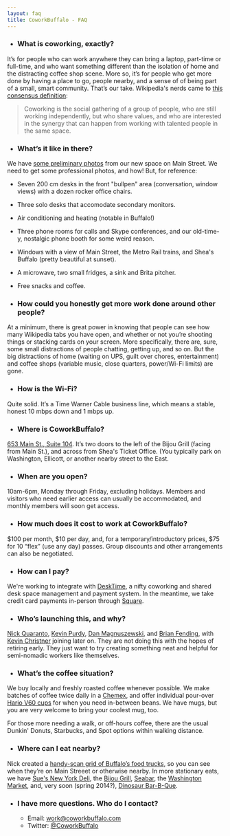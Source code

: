 ```yaml
---
layout: faq
title: CoworkBuffalo - FAQ
---
```


* ### What is coworking, exactly?
It’s for people who can work anywhere they can bring a laptop, part-time or full-time, and who want something different than the isolation of home and the distracting coffee shop scene. More so, it’s for people who get more done by having a place to go, people nearby, and a sense of of being part of a small, smart community.  That’s our take. Wikipedia's nerds came to [this consensus definition](http://en.wikipedia.org/wiki/Coworking):
> Coworking is the social gathering of a group of people, who are still working independently, but who share values, and who are interested in the synergy that can happen from working with talented people in the same space.

* ### What’s it like in there?
We have [some preliminary photos](https://www.dropbox.com/sh/uy0r6tkwvei8m7q/Mt8peC1p5U) from our new space on Main Street. We need to get some professional photos, and how! But, for reference:
  * Seven 200 cm desks in the front "bullpen" area (conversation, window views) with a dozen rocker office chairs.
  * Three solo desks that accomodate secondary monitors.
  * Air conditioning and heating (notable in Buffalo!)
  * Three phone rooms for calls and Skype conferences, and our old-time-y, nostalgic phone booth for some weird reason.
  * Windows with a view of Main Street, the Metro Rail trains, and Shea's Buffalo (pretty beautiful at sunset).
  * A microwave, two small fridges, a sink and Brita pitcher.
  * Free snacks and coffee.

* ### How could you honestly get more work done around other people?
At a minimum, there is great power in knowing that people can see how many Wikipedia tabs you have open, and whether or not you’re shooting things or stacking cards on your screen. More specifically, there are, sure, some small distractions of people chatting, getting up, and so on. But the big distractions of home (waiting on UPS, guilt over chores, entertainment) and coffee shops (variable music, close quarters, power/Wi-Fi limits) are gone. 

* ### How is the Wi-Fi?
Quite solid. It’s a Time Warner Cable business line, which means a stable, honest 10 mbps down and 1 mbps up.

* ### Where is CoworkBuffalo?
[653 Main St., Suite 104](https://maps.google.com/maps?t=m&ll=42.89123039999998%2C-78.8745409&q=coworkbuffalo&spn=0.0031989896548163146%2C0.005821800114064703&output=classic). It’s two doors to the left of the Bijou Grill (facing from Main St.), and across from Shea's Ticket Office. (You typically park on Washington, Ellicott, or another nearby street to the East.

* ### When are you open?
10am-6pm, Monday through Friday, excluding holidays. Members and visitors who need earlier access can usually be accommodated, and monthly members will soon get access.

<!-- * ### Where can I park? How can I get there?
You've got a few options:
  * There are lots nearby that offer not-so-bad daily rates. On Elmwood, just up from Chippewa (next to Valero gas station), it's $7/day; many lots are similar.
  * There are pockets of free and cheap street parking nearby. A favorite is Johnson Park ([map](https://maps.google.com/maps?q=johnson+park,+buffalo,+ny&ll=42.892819,-78.878703&spn=0.006013,0.013937&hnear=Johnson+Park,+Buffalo,+Erie,+New+York&t=m&z=17)), where there are sometimes $2 all-day meters.
  * Biking is quite convenient, and of course, bikes are free to park.
  * The Metro Rail stop at Fountain Plaza ([map](https://maps.google.com/maps?q=RAIL+at+Fountain+Plaza+Station&hl=en&hnear=RAIL+at+Fountain+Plaza+Station&t=m&z=16)) is three short blocks away. -->

* ### How much does it cost to work at CoworkBuffalo?
$100 per month, $10 per day, and, for a temporary/introductory prices, $75 for 10 “flex” (use any day) passes. Group discounts and other arrangements can also be negotiated.

* ### How can I pay?
We're working to integrate with [DeskTime](https://www.desktimeapp.com/), a nifty coworking and shared desk space management and payment system. In the meantime, we take credit card payments in-person through [Square](https://squareup.com/).

* ### Who’s launching this, and why?
[Nick Quaranto](http://twitter.com/qrush), [Kevin Purdy](http://twitter.com/kevinpurdy), [Dan Magnuszewski](http://twitter.com/magnachef), and [Brian Fending](http://twitter.com/fending), with [Kevin Christner](http://twitter.com/sailflyer) joining later on. They are not doing this with the hopes of retiring early. They just want to try creating something neat and helpful for semi-nomadic workers like themselves. 

* ### What’s the coffee situation?
We buy locally and freshly roasted coffee whenever possible. We make batches of coffee twice daily in a [Chemex](http://www.chemexcoffeemaker.com/), and offer individual pour-over [Hario V60 cups](http://www.gimmecoffee.com/galleries/brewing_at_home_part_5_pour_ov/) for when you need in-between beans. We have mugs, but you are very welcome to bring your coolest mug, too.

For those more needing a walk, or off-hours coffee, there are the usual Dunkin' Donuts, Starbucks, and Spot options within walking distance.

* ### Where can I eat nearby?
Nick created a [handy-scan grid of Buffalo’s food trucks](http://coworkbuffalo.com/food/), so you can see when they’re on Main Streeet or otherwise nearby. In more stationary eats, we have [Sue's New York Deli](http://www.suesnydeli.com/), the [Bijou Grill](http://bijougrille.com/), [Seabar](http://seabarsushi.com/), the [Washington Market](http://thewashingtonmarket.com/), and, very soon (spring 2014?), [Dinosaur Bar-B-Que](http://www.dinosaurbarbque.com/).

* ### I have more questions. Who do I contact?
  * Email: [work@coworkbuffalo.com](mailto:work@coworkbuffalo.com)
  * Twitter: [@CoworkBuffalo](http://coworkbuffalo.com)
